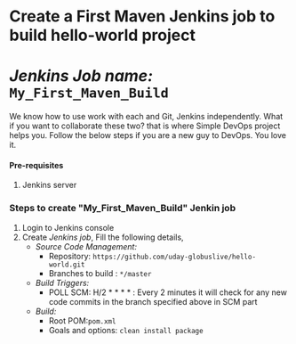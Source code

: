 # Create a First Maven Jenkins job to build hello-world project 
# *Jenkins Job name:* `My_First_Maven_Build`

We know how to use work with each and Git, Jenkins independently. What if you want to collaborate these two? that is where Simple DevOps project helps you. Follow the below steps if you are a new guy to DevOps. You love it. 


#### Pre-requisites

1. Jenkins server 


### Steps to create "My_First_Maven_Build" Jenkin job
1. Login to Jenkins console
1. Create *Jenkins job*, Fill the following details,
   - *Source Code Management:*
      - Repository: `https://github.com/uday-globuslive/hello-world.git`
      - Branches to build : `*/master`  
   - *Build Triggers:*
      - POLL SCM: H/2 * * * * : Every 2 minutes it will check for any new code commits in the branch specified above in SCM part
   - *Build:*
     - Root POM:`pom.xml`
     - Goals and options: `clean install package`
